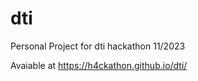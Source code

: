 # dti
Personal Project for dti hackathon 11/2023

Avaiable at <a href="https://h4ckathon.github.io/dti/">https://h4ckathon.github.io/dti/</a>
